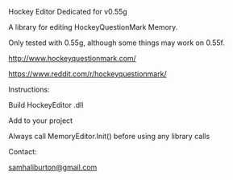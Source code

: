 Hockey Editor Dedicated for v0.55g

A library for editing HockeyQuestionMark Memory.

Only tested with 0.55g, although some things may work on 0.55f.


http://www.hockeyquestionmark.com/

https://www.reddit.com/r/hockeyquestionmark/


Instructions:

Build HockeyEditor .dll

Add to your project


Always call MemoryEditor.Init() before using any library calls

Contact: 

samhaliburton@gmail.com
